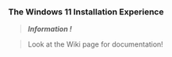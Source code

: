 ### The Windows 11 Installation Experience

> ***Information !*** 

> Look at the Wiki page for documentation!
